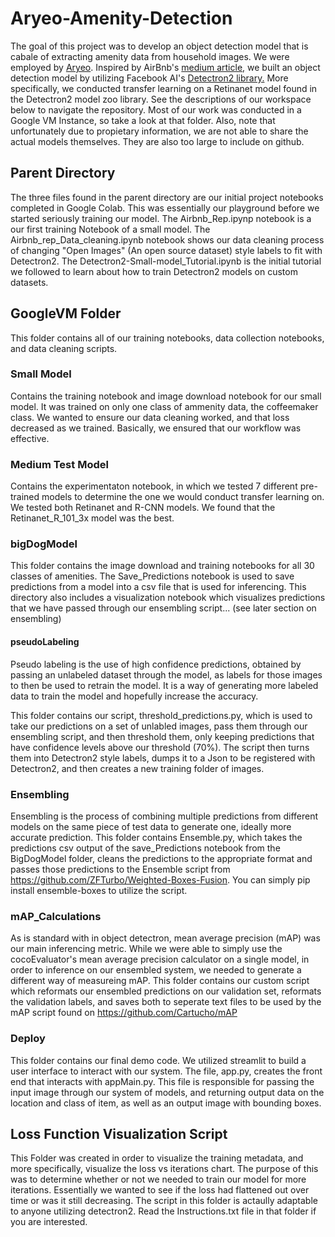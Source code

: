 # Aryeo-Amenity-Detection
The goal of this project was to develop an object detection model that is cabale of extracting amenity data from household images. We were employed by [Aryeo](https://www.aryeo.com/). Inspired by AirBnb's [medium article,](https://medium.com/airbnb-engineering/amenity-detection-and-beyond-new-frontiers-of-computer-vision-at-airbnb-144a4441b72e) we built an object detection model by utilizing Facebook AI's [Detectron2 library.](https://github.com/facebookresearch/detectron2) More specifically, we conducted transfer learning on a Retinanet model found in the Detectron2 model zoo library. See the descriptions of our workspace below to navigate the repository. Most of our work was conducted in a Google VM Instance, so take a look at that folder. Also, note that unfortunately due to propietary information, we are not able to share the actual models themselves. They are also too large to include on github.

## Parent Directory
The three files found in the parent directory are our initial project notebooks completed in Google Colab. This was essentially our playground before we started seriously training our model.
The Airbnb_Rep.ipynp notebook is a our first training Notebook of a small model. The Airbnb_rep_Data_cleaning.ipynb notebook shows our data cleaning process of changing "Open Images" (An open source dataset) style labels to fit with Detectron2. The Detectron2-Small-model_Tutorial.ipynb is the initial tutorial we followed to learn about how to train Detectron2 models on custom datasets. 

 
## GoogleVM Folder
This folder contains all of our training notebooks, data collection notebooks, and data cleaning scripts.

### Small Model
Contains the training notebook and image download notebook for our small model. It was trained on only one class of ammenity data, the coffeemaker class. We wanted to ensure our data cleaning worked, and that loss decreased as we trained. Basically, we ensured that our workflow was effective.

### Medium Test Model
Contains the experimentaton notebook, in which we tested 7 different pre-trained models to determine the one we would conduct transfer learning on. We tested both Retinanet and R-CNN models. We found that the Retinanet_R_101_3x model was the best.

### bigDogModel
This folder contains the image download and training notebooks for all 30 classes of amenities. The Save_Predictions notebook is used to save predictions from a model into a csv file that is used for inferencing. This directory also includes a visualization notebook which visualizes predictions that we have passed through our ensembling script... (see  later section on ensembling)


#### pseudoLabeling
Pseudo labeling is the use of high confidence predictions, obtained by passing an unlabeled dataset through the model, as labels for those images to then be used to retrain the model. It is a way of generating more labeled data to train the model and hopefully increase the accuracy.

This folder contains our script, threshold_predictions.py, which is used to take our predictions on a set of unlabled images, pass them through our ensembling script, and then threshold them, only keeping predictions that have confidence levels above our threshold (70%). The script then turns them into Detectron2 style labels, dumps it to a Json to be registered with Detectron2, and then creates a new training folder of images. 


### Ensembling
Ensembling is the process of combining multiple predictions from different models on the same piece of test data to generate one, ideally more accurate prediction. This folder contains Ensemble.py, which takes the predictions csv output of the save_Predictions notebook from the BigDogModel folder, cleans the predictions to the appropriate format and passes those predictions to the Ensemble script from https://github.com/ZFTurbo/Weighted-Boxes-Fusion. You can simply pip install ensemble-boxes to utilize the script. 

### mAP_Calculations
As is standard with in object detectron, mean average precision (mAP) was our main inferencing metric. While we were able to simply use the cocoEvaluator's mean average precision calculator on a single model, in order to inference on our ensembled system, we needed to generate a different way of measureing mAP. This folder contains our custom script which reformats our ensembled predictions on our validation set, reformats the validation labels, and saves both to seperate text files to be used by the mAP script found on https://github.com/Cartucho/mAP

### Deploy
This folder contains our final demo code. We utilized streamlit to build a user interface to interact with our system. The file, app.py, creates the front end that interacts with appMain.py. This file is responsible for passing the input image through our system of models, and returning output data on the location and class of item, as well as an output image with bounding boxes. 

## Loss Function Visualization Script
This Folder was created in order to visualize the training metadata, and more specifically, visualize the loss vs iterations chart. The purpose of this was to determine whether or not we needed to train our model for more iterations. Essentially we wanted to see if the loss had flattened out over time or was it still decreasing. The script in this folder is actaully adaptable to anyone utilizing detectron2. Read the Instructions.txt file in that folder if you are interested.
